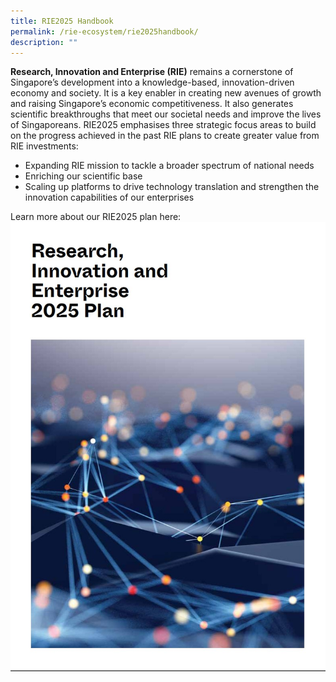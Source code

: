 ```yaml
---
title: RIE2025 Handbook
permalink: /rie-ecosystem/rie2025handbook/
description: ""
---
```

**Research, Innovation and Enterprise (RIE)** remains a cornerstone of Singapore’s development into a knowledge-based, innovation-driven economy and society. It is a key enabler in creating new avenues of growth and raising Singapore’s economic competitiveness. It also generates scientific breakthroughs that meet our societal needs and improve the lives of Singaporeans. RIE2025 emphasises three strategic focus areas to build on the progress achieved in the past RIE plans to create greater value from RIE investments:

  *  Expanding RIE mission to tackle a broader spectrum of national needs
  *  Enriching our scientific base
  *  Scaling up platforms to drive technology translation and strengthen the innovation capabilities of our enterprises

Learn more about our RIE2025 plan here:
[![RIE2025 Handbook](/images/RIE%20Ecosystem/rie2025%20handbook%20cover.jpg)](https://go.gov.sg/rie-2025-handbook)